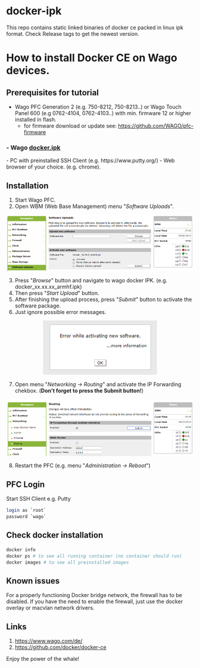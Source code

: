 # docker-ipk
This repo contains static linked binaries of docker ce packed in linux ipk format.
Check Release tags to get the newest version.


# How to install Docker CE on Wago devices.

## Prerequisites for tutorial
- Wago PFC Generation 2 (e.g. 750-8212, 750-8213..)  or Wago Touch Panel 600 (e.g 0762-4104, 0762-4103..) with min. firmware 12 or higher installed in flash. 
    - for firmware download or update see: https://github.com/WAGO/pfc-firmware
<H3>- Wago <a href="https://github.com/WAGO/docker-ipk/releases" title="docker.ipk">docker.ipk</a></H3>
- PC with preinstalled SSH Client (e.g. https://www.putty.org/)
- Web browser of your choice. (e.g. chrome).


## Installation

1. Start Wago PFC.
2. Open WBM (Web Base Management) menu "*Software Uploads*".

<div style="text-align: center">
<img src="images/install_docker_ipk.png"
     alt="install docker"/>
</div>

3. Press "*Browse*" button and navigate to wago docker IPK. (e.g. docker_xx.xx.xx_armhf.ipk)
4. Then press "*Start Upload*" button.
5. After finishing the upload process, press "*Submit*" button to activate the software package. 
6. Just ignore possible error messages. 

<div style="text-align: center">
<img src="images/error_while_activationg.png"
     alt="install docker"/>
</div>

7. Open menu "*Networking -> Routing*" and activate the IP Forwarding chekbox. (**Don't forget to press the Submit button!**)
<div style="text-align: center">
<img src="images/ipforwarding.png"
     alt="install docker"/>
</div>

8. Restart the PFC (e.g. menu "*Administration -> Reboot*")



## PFC Login
Start SSH Client e.g. Putty 
 ```bash
login as `root`
password `wago`
 ```
## Check docker installation

```bash
docker info
docker ps # to see all running container (no container should run)
docker images # to see all preinstalled images
 ```
## Known issues
For a properly functioning Docker bridge network, the firewall has to be disabled. If you have the need to enable the firewall, just use the docker overlay or macvlan network drivers. 

## Links
 1. <a href="https://www.wago.com/de/" title="wago">https://www.wago.com/de/</a>
 2. <a href="https://github.com/docker/docker-ce" title="docker ce">https://github.com/docker/docker-ce</a>
 
Enjoy the power of the whale!
